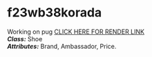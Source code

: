 # f23wb38korada
Working on pug
[CLICK HERE FOR RENDER LINK](https://f23wb38korada.onrender.com/) <br>
***Class:*** Shoe <br>
***Attributes:*** Brand, Ambassador, Price.

